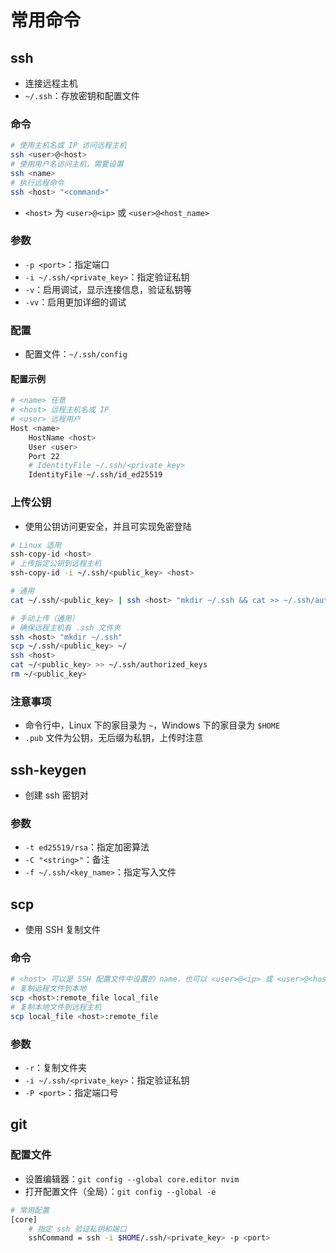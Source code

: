 # 常用命令

## ssh
- 连接远程主机
- `~/.ssh`：存放密钥和配置文件

### 命令
```bash
# 使用主机名或 IP 访问远程主机
ssh <user>@<host>
# 使用用户名访问主机，需要设置
ssh <name>
# 执行远程命令
ssh <host> "<command>"
```
- `<host>` 为 `<user>@<ip>` 或 `<user>@<host_name>`


### 参数
- `-p <port>`：指定端口
- `-i ~/.ssh/<private_key>`：指定验证私钥
- `-v`：启用调试，显示连接信息，验证私钥等
- `-vv`：启用更加详细的调试

### 配置
- 配置文件：`~/.ssh/config`

#### 配置示例
```bash
# <name> 任意
# <host> 远程主机名或 IP
# <user> 远程用户
Host <name>
    HostName <host>
    User <user>
    Port 22
    # IdentityFile ~/.ssh/<private_key>
    IdentityFile ~/.ssh/id_ed25519

```

###  上传公钥
- 使用公钥访问更安全，并且可实现免密登陆
```bash
# Linux 适用
ssh-copy-id <host>
# 上传指定公钥到远程主机
ssh-copy-id -i ~/.ssh/<public_key> <host>

# 通用
cat ~/.ssh/<public_key> | ssh <host> "mkdir ~/.ssh && cat >> ~/.ssh/authorized_keys"

# 手动上传（通用）
# 确保远程主机有 .ssh 文件夹
ssh <host> "mkdir ~/.ssh"
scp ~/.ssh/<public_key> ~/
ssh <host>
cat ~/<public_key> >> ~/.ssh/authorized_keys
rm ~/<public_key>
```

### 注意事项
- 命令行中，Linux 下的家目录为 `~`，Windows 下的家目录为 `$HOME`
- `.pub` 文件为公钥，无后缀为私钥，上传时注意


## ssh-keygen
- 创建 ssh 密钥对
### 参数
- `-t ed25519/rsa`：指定加密算法
- `-C "<string>"`：备注
- `-f ~/.ssh/<key_name>`：指定写入文件

## scp
- 使用 SSH 复制文件

### 命令
```bash
# <host> 可以是 SSH 配置文件中设置的 name，也可以 <user>@<ip> 或 <user>@<host_name>
# 复制远程文件到本地
scp <host>:remote_file local_file
# 复制本地文件到远程主机
scp local_file <host>:remote_file
```

### 参数
- `-r`：复制文件夹
- `-i ~/.ssh/<private_key>`：指定验证私钥
- `-P <port>`：指定端口号


## git

### 配置文件
* 设置编辑器：`git config --global core.editor nvim`
* 打开配置文件（全局）：`git config --global -e`

```bash
# 常用配置
[core]
    # 指定 ssh 验证私钥和端口
    sshCommand = ssh -i $HOME/.ssh/<private_key> -p <port>
```
